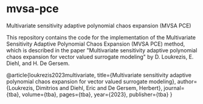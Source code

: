 # mvsa-pce
Multivariate sensitivity adaptive polynomial chaos expansion (MVSA PCE)

This repository contains the code for the implementation of the Multivariate Sensitivity Adaptive Polynomial Chaos Expansion (MVSA PCE) method, which is described in the paper "Multivariate sensitivity adaptive polynomial chaos expansion for vector valued surrogate modeling" by D. Loukrezis, E. Diehl, and H. De Gersem.

@article{loukrezis2023multivariate,
title={Multivariate sensitivity adaptive polynomial chaos expansion for vector valued surrogate modeling},
author={Loukrezis, Dimitrios and Diehl, Eric and De Gersem, Herbert},
journal={tba},
volume={tba},
pages={tba},
year={2023},
publisher={tba}
}
